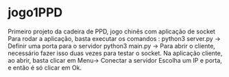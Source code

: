 # jogo1PPD
Primeiro projeto da cadeira de PPD, jogo chinês com aplicação de socket
Para rodar a aplicação, basta executar os comandos : 
python3 server.py -> Definir uma porta para o servidor
python3 main.py -> Para abrir o cliente, necessário fazer isso duas vezes para testar o socket.
Na aplicação cliente, ao abrir, basta clicar em Menu-> Conectar a servidor
Escolha um IP e porta, e então é só clicar em Ok.
